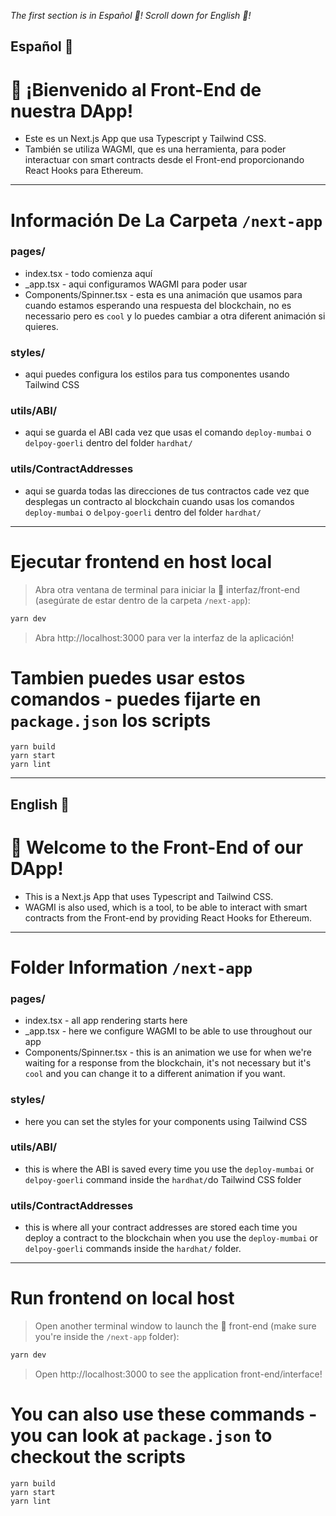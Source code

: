*The first section is in Español 🌈! Scroll down for English 🌈!*
## Español 🌈
# 👋 ¡Bienvenido al Front-End de nuestra DApp!
* Este es un Next.js App que usa Typescript y Tailwind CSS.
* También se utiliza WAGMI, que es una herramienta, para poder interactuar con smart contracts desde el Front-end proporcionando React Hooks para Ethereum.
---
# Información De La Carpeta `/next-app`
### pages/
* index.tsx - todo comienza aquí
* _app.tsx - aqui configuramos WAGMI para poder usar 
* Components/Spinner.tsx - esta es una animación que usamos para cuando estamos esperando una respuesta del blockchain, no es necessario pero es `cool` y lo puedes cambiar a otra diferent animación si quieres. 
### styles/
* aqui puedes configura los estilos para tus componentes usando Tailwind CSS
### utils/ABI/
* aqui se guarda el ABI cada vez que usas el comando `deploy-mumbai` o `delpoy-goerli` dentro del folder `hardhat/`
### utils/ContractAddresses 
* aqui se guarda todas las direcciones de tus contractos cade vez que desplegas un contracto al blockchain cuando usas los comandos `deploy-mumbai` o `delpoy-goerli` dentro del folder `hardhat/`
---
# Ejecutar frontend en host local
> Abra otra ventana de terminal para iniciar la 📱 interfaz/front-end (asegúrate de estar dentro de la carpeta `/next-app`):

```bash
yarn dev
```

> Abra http://localhost:3000 para ver la interfaz de la aplicación!

# Tambien puedes usar estos comandos - puedes fijarte en `package.json` los scripts
```
yarn build
yarn start
yarn lint 
```
---

## English 🌈
# 👋 Welcome to the Front-End of our DApp!
* This is a Next.js App that uses Typescript and Tailwind CSS.
* WAGMI is also used, which is a tool, to be able to interact with smart contracts from the Front-end by providing React Hooks for Ethereum.

---
# Folder Information `/next-app`
### pages/
* index.tsx - all app rendering starts here
* _app.tsx - here we configure WAGMI to be able to use throughout our app
* Components/Spinner.tsx - this is an animation we use for when we're waiting for a response from the blockchain, it's not necessary but it's `cool` and you can change it to a different animation if you want.
### styles/
* here you can set the styles for your components using Tailwind CSS
### utils/ABI/
* this is where the ABI is saved every time you use the `deploy-mumbai` or `delpoy-goerli` command inside the `hardhat/`do Tailwind CSS folder
### utils/ContractAddresses
* this is where all your contract addresses are stored each time you deploy a contract to the blockchain when you use the `deploy-mumbai` or `delpoy-goerli` commands inside the `hardhat/` folder.
---
# Run frontend on local host
> Open another terminal window to launch the 📱 front-end (make sure you're inside the `/next-app` folder):

```bash
yarn dev
```

> Open http://localhost:3000 to see the application front-end/interface!

# You can also use these commands - you can look at `package.json` to checkout the scripts
```
yarn build
yarn start
yarn lint 
```

